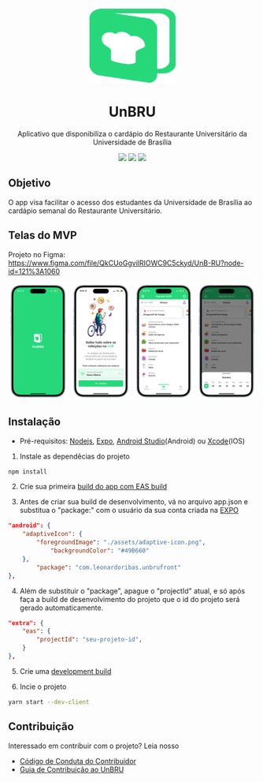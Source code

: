 <p align="center">
    <img src="./assets/logo.svg" height="150" width="175" alt="UnBRU" />
</p>

<h1 align="center">UnBRU</h1>

<p align="center">Aplicativo que disponibiliza o cardápio do Restaurante Universitário da Universidade de Brasília</p>

<div align="center">
    <img src="https://img.shields.io/github/license/LeonardoRibas/unb-ru-app" />
    <img src="https://img.shields.io/static/v1?label=Typescript&message=~4.6.3&color=4179C6&logo=typescript"/>
    <img src="https://img.shields.io/static/v1?label=Expo&message=~48.0.0&color=000020&logo=expo"/> 
</div>

## Objetivo

O app visa facilitar o acesso dos estudantes da Universidade de Brasília ao cardápio semanal do Restaurante Universitário.

## Telas do MVP

Projeto no Figma: https://www.figma.com/file/QkCUoGgvilRIOWC9C5ckyd/UnB-RU?node-id=121%3A1060

<img src="./assets/demo.svg" />

## Instalação

-   Pré-requisitos:
    <a href="https://nodejs.org/en/">Nodejs</a>, <a href="https://docs.expo.dev/get-started/installation/">Expo</a>, <a href="https://developer.android.com/studio?hl=pt-br">Android Studio</a>(Android) ou <a href="https://developer.apple.com/xcode/">Xcode</a>(IOS)

1. Instale as dependêcias do projeto

```bash
npm install
```

2. Crie sua primeira <a href="https://docs.expo.dev/build/setup/">build do app com EAS build</a>

3. Antes de criar sua build de desenvolvimento, vá no arquivo app.json e substitua o "package:" com o usuário da sua conta criada na <a href="https://expo.dev/">EXPO</a>

```json
"android": {
    "adaptiveIcon": {
        "foregroundImage": "./assets/adaptive-icon.png",
            "backgroundColor": "#49B660"
    },
        "package": "com.leonardoribas.unbrufront"
},

```

4. Além de substituir o "package", apague o "projectId" atual, e só após faça a build de desenvolvimento do projeto que o id do projeto será gerado automaticamente.

```json
"extra": {
    "eas": {
        "projectId": "seu-projeto-id",
    }
},
```

5. Crie uma <a href="https://docs.expo.dev/develop/development-builds/create-a-build/">development build </a>

6. Incie o projeto

```bash
yarn start --dev-client
```

## Contribuição

Interessado em contribuir com o projeto? Leia nosso

-   [Código de Conduta do Contribuidor](https://github.com/LeonardoRibas/unb-ru-app/blob/main/.github/CODE_OF_CONDUCT.md)
-   [Guia de Contribuição ao UnBRU](https://github.com/LeonardoRibas/unb-ru-app/blob/main/.github/CONTRIBUTING.md)
